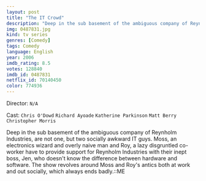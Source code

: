 ```yaml
---
layout: post
title: "The IT Crowd"
description: "Deep in the sub basement of the ambiguous company of Reynholm Industries, are not one, but two socially awkward IT guys. Moss, an electronics wizard and overly naive man and Roy, a lazy disgruntled co-worker have to provide support for Reynholm Industries with their inept boss, Jen, who doesn't know the difference between hardware and software. The show revolves around Moss and Roy's antics both at work and out socially, which always ends badly..."
img: 0487831.jpg
kind: tv series
genres: [Comedy]
tags: Comedy 
language: English
year: 2006
imdb_rating: 8.5
votes: 128840
imdb_id: 0487831
netflix_id: 70140450
color: 774936
---
```

Director: `N/A`  

Cast: `Chris O'Dowd` `Richard Ayoade` `Katherine Parkinson` `Matt Berry` `Christopher Morris` 

Deep in the sub basement of the ambiguous company of Reynholm Industries, are not one, but two socially awkward IT guys. Moss, an electronics wizard and overly naive man and Roy, a lazy disgruntled co-worker have to provide support for Reynholm Industries with their inept boss, Jen, who doesn't know the difference between hardware and software. The show revolves around Moss and Roy's antics both at work and out socially, which always ends badly.::ME